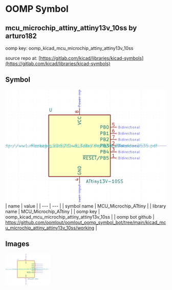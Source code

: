 # OOMP Symbol  
## mcu_microchip_attiny_attiny13v_10ss  by arturo182  
  
oomp key: oomp_kicad_mcu_microchip_attiny_attiny13v_10ss  
  
source repo at: [https://gitlab.com/kicad/libraries/kicad-symbols](https://gitlab.com/kicad/libraries/kicad-symbols)  
## Symbol  
  
[![working.png](working_600.png)](working.png)  
| name | value | 
| --- | --- | 
| symbol name | MCU_Microchip_ATtiny | 
| library name | MCU_Microchip_ATtiny | 
| oomp key | oomp_kicad_mcu_microchip_attiny_attiny13v_10ss | 
| oomp bot github | https://github.com/oomlout/oomlout_oomp_symbol_bot/tree/main/kicad_mcu_microchip_attiny_attiny13v_10ss/working | 
## Images  
  
[![working.png](working_140.png)](working.png)  
